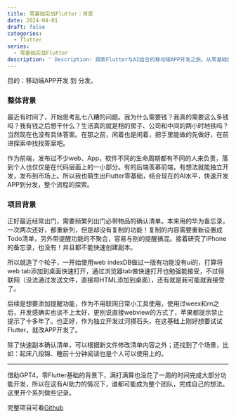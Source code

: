 ```yaml
---
title: 零基础实战Flutter：背景
date: 2024-04-01
draft: false
categories:
  - flutter
series:
  - 零基础实战Flutter
description: ' Description: 探索Flutter与AI结合的移动端APP开发之旅。从零基础到功能实现，借助GPT-4的强大助力，一周内完成了一款实用的确认清单APP。该APP不仅支持快速创建副本和自定义提醒，还能离线使用，满足日常需求。跟随我们的系列记录，见证个人开发者如何借助AI技术，独立完成从构思到分发的全流程。查看完整项目，请访问GitHub。'
---
```


目的：移动端APP开发 到 分发。

### 整体背景
最近有时间了，开始思考乱七八糟的问题。我为什么需要钱？我真的需要这么多钱吗？我有钱之后想干什么？生活真的就是租的房子、公司和中间的两小时地铁吗？当然现在也没有具体答案。在那之前，闲着也是闲着，把手里能做的先做好，在前进探索中找找答案吧。

作为前端，发布过不少web、App，软件不同的生命周期都有不同的人来负责，落到个人也仅仅是在代码层面上的一小部分。有的后端羡慕前端，有想法就能独立开发，发布到市场上。所以我也萌生出Flutter零基础，结合现在的AI水平，快速开发APP到分发，整个流程的探索。

### 项目背景
正好最近经常出门，需要频繁列出门必带物品的确认清单。本来用的华为备忘录，一次两次还好，都重新列，但是却没有复制的功能！复制的内容需要重新设置成Todo清单，另外带提醒功能的不聚合，容易与别的提醒搞混。接着研究了iPhone的备忘录，也没有！并且都不能快速创建副本。

所以就造了个轮子，一开始使用web indexDB做过一版有功能没有ui的，打算将web tab添加到桌面快速打开，通过浏览器tab做快速打开也勉强能接受，不过得联网（没法通过发送文件，直接将HTML添加到桌面），还有就是我可能就我接受了。

后续是想要添加提醒功能，作为不用联网日常小工具使用，使用过weex和rn之后，开发感确实也谈不上太好，更别说直接webview的方式了，苹果都提示禁止提示了十多年了。也正好，作为独立开发过河摸石头，在这基础上刚好想要试试Flutter，就改APP开发了。

除了快速副本确认清单，可以根据新文件修改清单内容之外；还找到了个场景，比如：起床八段锦、睡前十分钟阅读也是个人可以使用上的。

----
借助GPT4，零Flutter基础的背景下，满打满算也没花了一周的时间完成大部分功能开发，所以在这有AI助力的情况下，谁都可能成为整个团队，完成自己的想法。    
这里开个系列做些记录。

<!-- [下一篇：Flutter环境搭建 macOS M芯片](https://juejin.cn/post/7352763168902889526) -->
    
完整项目可看[Github](https://github.com/hawkeye-xb/checklist)

